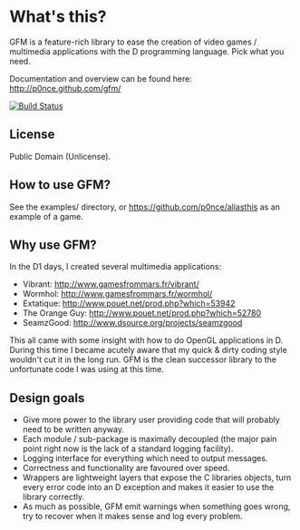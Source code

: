 # What's this?

GFM is a feature-rich library to ease the creation of video games / multimedia applications with the D programming language. Pick what you need.

Documentation and overview can be found here: http://p0nce.github.com/gfm/

[![Build Status](https://travis-ci.org/p0nce/gfm.png?branch=master)](https://travis-ci.org/p0nce/gfm)

## License

Public Domain (Unlicense).


## How to use GFM?

See the examples/ directory, or https://github.com/p0nce/aliasthis as an example of a game.


## Why use GFM?

In the D1 days, I created several multimedia applications:

  * Vibrant: http://www.gamesfrommars.fr/vibrant/
  * Wormhol: http://www.gamesfrommars.fr/wormhol/
  * Extatique: http://www.pouet.net/prod.php?which=53942
  * The Orange Guy: http://www.pouet.net/prod.php?which=52780
  * SeamzGood: http://www.dsource.org/projects/seamzgood

This all came with some insight with how to do OpenGL applications in D.
During this time I became acutely aware that my quick & dirty coding style wouldn't cut it in the long run.
GFM is the clean successor library to the unfortunate code I was using at this time.


## Design goals

  * Give more power to the library user providing code that will probably need to be written anyway.
  * Each module / sub-package is maximally decoupled (the major pain point right now is the lack of a standard logging facility).
  * Logging interface for everything which need to output messages.
  * Correctness and functionality are favoured over speed.
  * Wrappers are lightweight layers that expose the C libraries objects, turn every error code into an D exception and makes it easier to use the library correctly.
  * As much as possible, GFM emit warnings when something goes wrong, try to recover when it makes sense and log every problem.

